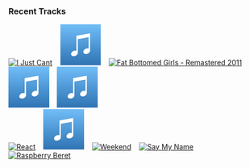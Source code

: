### Recent Tracks
[<img src='https://lastfm.freetls.fastly.net/i/u/300x300/8dbbd25eeb61be692a968f7dd0096b0d.png' width='16%' height='16%' alt='I Just Cant'>](https://www.last.fm/music/r3hab/_/i%2bjust%2bcan%2527t)&nbsp;&nbsp;&nbsp;&nbsp;[<img src='https://github.com/atfinke/atfinke/blob/master/placeholder.jpeg?raw=true' width='16%' height='16%' alt='Killer Queen - 2011 Mix'>](https://www.last.fm/music/queen/_/killer%2bqueen%2b-%2b2011%2bmix)&nbsp;&nbsp;&nbsp;&nbsp;[<img src='https://lastfm.freetls.fastly.net/i/u/300x300/ec489dfc17f8f6b4d440787746debe01.png' width='16%' height='16%' alt='Fat Bottomed Girls - Remastered 2011'>](https://www.last.fm/music/queen/_/fat%2bbottomed%2bgirls%2b-%2bremastered%2b2011)&nbsp;&nbsp;&nbsp;&nbsp;[<img src='https://github.com/atfinke/atfinke/blob/master/placeholder.jpeg?raw=true' width='16%' height='16%' alt='Somebody To Love - 2011 Mix'>](https://www.last.fm/music/queen/_/somebody%2bto%2blove%2b-%2b2011%2bmix)&nbsp;&nbsp;&nbsp;&nbsp;[<img src='https://github.com/atfinke/atfinke/blob/master/placeholder.jpeg?raw=true' width='16%' height='16%' alt='Willow'>](https://www.last.fm/music/the%2bq-tip%2bbandits/_/willow)&nbsp;&nbsp;&nbsp;&nbsp;<br>[<img src='https://lastfm.freetls.fastly.net/i/u/300x300/1ff0038db8944d7924f201fb22521962.png' width='16%' height='16%' alt='React'>](https://www.last.fm/music/the%2bpussycat%2bdolls/_/react)&nbsp;&nbsp;&nbsp;&nbsp;[<img src='https://github.com/atfinke/atfinke/blob/master/placeholder.jpeg?raw=true' width='16%' height='16%' alt='First Time'>](https://www.last.fm/music/prismo/_/first%2btime)&nbsp;&nbsp;&nbsp;&nbsp;[<img src='https://lastfm.freetls.fastly.net/i/u/300x300/72f3b9de4ecfc9162e0da9e2059d3461.png' width='16%' height='16%' alt='Weekend'>](https://www.last.fm/music/priory/_/weekend)&nbsp;&nbsp;&nbsp;&nbsp;[<img src='https://lastfm.freetls.fastly.net/i/u/300x300/8949584f7d0cf66c5f57ea31e39d19b2.png' width='16%' height='16%' alt='Say My Name'>](https://www.last.fm/music/prince%2bof%2beden/_/say%2bmy%2bname)&nbsp;&nbsp;&nbsp;&nbsp;[<img src='https://lastfm.freetls.fastly.net/i/u/300x300/85b11bbf309642ab94d9b3118d9a4c8d.png' width='16%' height='16%' alt='Raspberry Beret'>](https://www.last.fm/music/prince/_/raspberry%2bberet)&nbsp;&nbsp;&nbsp;&nbsp;<br>